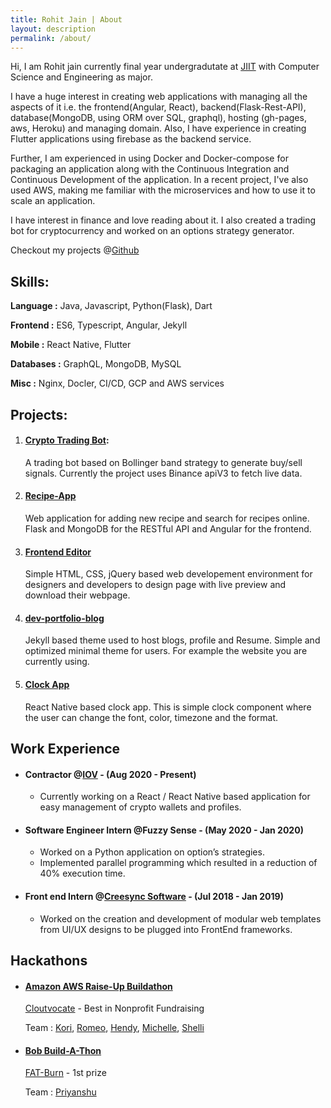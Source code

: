 ```yaml
---
title: Rohit Jain | About
layout: description
permalink: /about/
---
```

Hi, I am Rohit jain currently final year undergradutate at [JIIT](http://www.jiit.ac.in/) with Computer Science and Engineering as major.

I have a huge interest in creating web applications with managing all the aspects of it i.e. the frontend(Angular, React), backend(Flask-Rest-API), database(MongoDB, using ORM over SQL, graphql), hosting (gh-pages, aws, Heroku) and managing domain. Also, I have experience in creating Flutter applications using firebase as the backend service.

Further, I am experienced in using Docker and Docker-compose for packaging an application along with the Continuous Integration and Continuous Development of the application. In a recent project, I've also used AWS, making me familiar with the microservices and how to use it to scale an application.

I have interest in finance and love reading about it. I also created a trading bot for cryptocurrency and worked on an options strategy generator.

Checkout my projects @[Github](https://github.com/rohitjain00)

## Skills:

**Language :** Java, Javascript, Python(Flask), Dart

**Frontend :** ES6, Typescript, Angular, Jekyll

**Mobile :** React Native, Flutter

**Databases :** GraphQL, MongoDB, MySQL

**Misc :** Nginx, Docler, CI/CD, GCP and AWS services



## Projects:
1. #### [Crypto Trading Bot](https://github.com/rohitjain00/Trading-Bot​):

    A trading bot based on Bollinger band strategy to generate buy/sell signals. Currently the project uses Binance apiV3 to fetch live data.

2. #### [Recipe-App](https://therohitjain.com/Recipe-App/)

    Web application for adding new recipe and search for recipes online. Flask and MongoDB for the RESTful API and Angular for the frontend.

3. #### [Frontend Editor](https://therohitjain.com/editor.html)

    Simple HTML, CSS, jQuery based web developement environment for designers and developers to design page with live preview and download their webpage.

4. #### [dev-portfolio-blog](https://github.com/rohitjain00/dev-portfolio-blog)

    Jekyll based theme used to host blogs, profile and Resume. Simple and optimized minimal theme for users. For example the website you are currently using.

5. #### [Clock App](https://github.com/rohitjain00/ClockApp)

    React Native based clock app. This is simple clock component where the user can change the font, color, timezone and the format.

## Work Experience

* #### Contractor @[IOV](https://iov.one/) - (Aug 2020 - Present)

    * Currently working on a React / React Native based application for easy management of crypto wallets and profiles.

* #### Software Engineer Intern @Fuzzy Sense - (May 2020 - Jan 2020)

    * Worked on a Python application on option’s strategies.
    * Implemented parallel programming which resulted in a reduction of 40%
execution time.

* #### Front end Intern @[Creesync Software](https://www.linkedin.com/company/creesync-software/) - (Jul 2018 - Jan 2019)

    * Worked on the creation and development of modular web templates from UI/UX designs to be plugged into FrontEnd frameworks.


## Hackathons

* #### [Amazon AWS Raise-Up Buildathon](https://amazonraiseup.devpost.com/)

    [Cloutvocate](https://devpost.com/software/cloutvocate) -  Best in Nonprofit Fundraising

    Team : [Kori](https://www.linkedin.com/in/koriskeffington/), [Romeo](https://www.linkedin.com/in/romeo-radanyi-9a815882/), [Hendy](https://www.linkedin.com/in/hendyirawan/), [Michelle](https://www.linkedin.com/in/michelle-z-54594a138/), [Shelli](https://www.linkedin.com/in/shelligorokhovsky/)

* #### [Bob Build-A-Thon](https://www.hackerearth.com/challenges/hackathon/bobs-build-a-thon/)

    [FAT-Burn](https://www.hackerearth.com/challenges/hackathon/bobs-build-a-thon/dashboard/12c2545/submission/) - 1st prize

    Team : [Priyanshu](https://www.linkedin.com/in/priyanshu-garg-a9b966154/)
